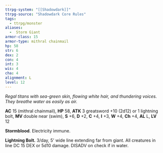```yaml
---
ttrpg-system: "[[Shadowdark]]"
ttrpg-source: "Shadowdark Core Rules"
tags:
  - ttrpg/monster
aliases:
  -  Storm Giant
armor-class: 15
armor-type: mithral chainmail
hp: 58
str: 6
dex: 2
con: 4
int: 3
wis: 4
cha: 4
alignment: L
level: 12
---
```


_Regal titans with sea-green skin, flowing white hair, and thundering voices. They breathe water as easily as air._

**AC** 15 (mithral chainmail), **HP** 58, **ATK** 3 greatsword +10 (2d12) or 1 lightning bolt, **MV** double near (swim), **S** +6, **D** +2, **C** +4, **I** +3, **W** +4, **Ch** +4, **AL** L, **LV** 12

**Stormblood**. Electricity immune. 

**Lightning Bolt.** 3/day, 5' wide line extending far from giant. All creatures in line DC 15 DEX or 5d10 damage. DISADV on check if in water.

